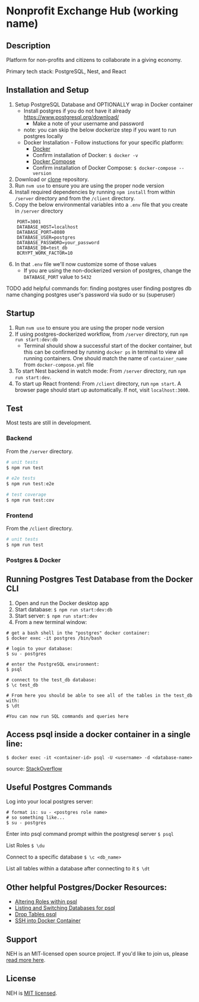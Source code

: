 # Nonprofit Exchange Hub (working name)

## Description 
Platform for non-profits and citizens to collaborate in a giving economy.

Primary tech stack: PostgreSQL, Nest, and React

## Installation and Setup

1. Setup PostgreSQL Database and OPTIONALLY wrap in Docker container
    * Install postgres if you do not have it already https://www.postgresql.org/download/
        * Make a note of your username and password
    * note: you can skip the below dockerize step if you want to run postgres locally
    * Docker Installation - Follow instuctions for your specific platform:
        * [Docker](https://docs.docker.com/get-docker/)
        * Confirm installation of Docker: `$ docker -v`
        * [Docker Compose](https://docs.docker.com/compose/install/)
        * Confirm installation of Docker Compose: `$ docker-compose --version`
2. Download or [clone](https://docs.github.com/en/github/creating-cloning-and-archiving-repositories/cloning-a-repository-from-github/cloning-a-repository) repository.
3. Run `nvm use` to ensure you are using the proper node version
4. Install required dependencies by running `npm install` from within `/server` directory and from the `/client` directory.
5. Copy the below environmental variables into a `.env` file that you create in `/server` directory
```
    PORT=3001
    DATABASE_HOST=localhost
    DATABASE_PORT=8080
    DATABASE_USER=postgres
    DATABASE_PASSWORD=your_password
    DATABASE_DB=test_db
    BCRYPT_WORK_FACTOR=10   
```
6. In that `.env` file we'll now customize some of those values
    * If you are using the non-dockerized version of postgres, change the `DATABASE_PORT` value to `5432`

TODO add helpful commands for:
finding postgres user
finding postgres db name
changing postgres user's password via sudo or su (superuser)


## Startup

1. Run `nvm use` to ensure you are using the proper node version
2. If using postgres-dockerized workflow, from `/server` directory, run `npm run start:dev:db`
    * Terminal should show a successful start of the docker container, but this can be confirmed by running `docker ps` in terminal to view all running containers. One should match the name of `container_name` from `docker-compose.yml` file
3. To start Nest backend in watch mode: From `/server` directory, run `npm run start:dev`.
4. To start up React frontend: From `/client` directory, run `npm start`. A browser page should start up automatically. If not, visit `localhost:3000`.

## Test
Most tests are still in development.
### Backend
From the `/server` directory.
```bash
# unit tests
$ npm run test

# e2e tests
$ npm run test:e2e

# test coverage
$ npm run test:cov
```
### Frontend
From the `/client` directory.
```bash
# unit tests
$ npm run test
```

### Postgres & Docker
## Running Postgres Test Database from the Docker CLI
1. Open and run the Docker desktop app
2. Start database: `$ npm run start:dev:db `
3. Start server: `$ npm run start:dev`
4. From a new terminal window:
```
# get a bash shell in the "postgres" docker container:
$ docker exec -it postgres /bin/bash

# login to your database:
$ su - postgres

# enter the PostgreSQL environment:
$ psql

# connect to the test_db database:
$ \c test_db

# From here you should be able to see all of the tables in the test_db with:
$ \dt

#You can now run SQL commands and queries here
```

## Access psql inside a docker container in a single line: 
`$ docker exec -it <container-id> psql -U <username> -d <database-name>`

source: [StackOverflow](https://stackoverflow.com/questions/53974488/how-to-delete-and-recreate-a-postgres-database-using-a-single-docker-command)

## Useful Postgres Commands
Log into your local postgres server:
```
# format is: su - <postgres role name>
# so something like...
$ su - postgres
```

Enter into psql command prompt within the postgresql server
`$ psql`

List Roles
`$ \du`

Connect to a specific database 
`$ \c <db_name>`

List all tables within a database after connecting to it
`$ \dt`


## Other helpful Postgres/Docker Resources:
- [Altering Roles within psql](https://www.postgresql.org/docs/9.1/sql-alterrole.html)
- [Listing and Switching Databases for psql](https://www.liquidweb.com/kb/listing-switching-databases-postgresql/)
- [Drop Tables psql](https://www.geeksforgeeks.org/postgresql-drop-table/#:~:text=PostgreSQL%20has%20a%20DROP%20TABLE,table%20permanently%20from%20the%20database)
- [SSH into Docker Container](https://phase2.github.io/devtools/common-tasks/ssh-into-a-container/)

## Support

NEH is an MIT-licensed open source project. If you'd like to join us, please [read more here](https://www.democracylab.org/projects/486).

## License

NEH is [MIT licensed](LICENSE).

